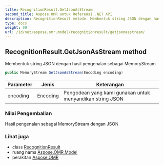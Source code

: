 ```yaml
---
title: RecognitionResult.GetJsonAsStream
second_title: Aspose.OMR untuk Referensi .NET API
description: RecognitionResult metode. Membentuk string JSON dengan hasil pengenalan sebagai MemoryStream
type: docs
weight: 90
url: /id/net/aspose.omr.model/recognitionresult/getjsonasstream/
---
```

## RecognitionResult.GetJsonAsStream method

Membentuk string JSON dengan hasil pengenalan sebagai MemoryStream

```csharp
public MemoryStream GetJsonAsStream(Encoding encoding)
```

| Parameter | Jenis | Keterangan |
| --- | --- | --- |
| encoding | Encoding | Pengodean yang kami gunakan untuk menyandikan string JSON |

### Nilai Pengembalian

Hasil pengenalan sebagai MemoryStream dengan JSON

### Lihat juga

* class [RecognitionResult](../)
* ruang nama [Aspose.OMR.Model](../../recognitionresult/)
* perakitan [Aspose.OMR](../../../)


